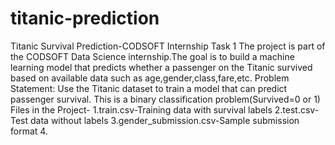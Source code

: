 # titanic-prediction
Titanic Survival Prediction-CODSOFT Internship Task 1
The project is part of the CODSOFT Data Science internship.The goal is to build a machine learning model that predicts whether a passenger on the Titanic survived based on available data such as age,gender,class,fare,etc.
Problem Statement:
Use the Titanic dataset to train a model that can predict passenger survival. This is a binary classification problem(Survived=0 or 1)
Files in the Project-
1.train.csv-Training data with survival labels
2.test.csv-Test data without labels
3.gender_submission.csv-Sample submission format
4.

